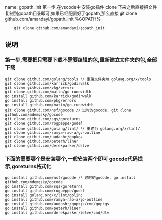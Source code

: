 
name: gopath_init
第一步,在vscode中,安装go插件
clone 下来之后直接把文件复制到gopath目录即可,如果已经配置好了gopath,那么直接 git clone github.com/amandayi/gopath_init %GOPATH%
```go
    git clone github.com/amandayi/gopath_init
```


## 说明

###  第一步,需要把只需要下载不需要编辑的包,重新建立文件夹的包,全部下载
```
git clone github.com/golang/tools // 重建文件夹为 golang.org/x/tools
git clone github.com/karrick/godirwalk
git clone github.com/pkg/errors
git clone github.com/mattn/go-runewidth
go install github.com/karrick/godirwalk
go install github.com/pkg/errors
go install github.com/mattn/go-runewidth
git clone github.com/nsf/gocode // 过时的gocode, git clone github.com/mdempsky/gocode
git clone github.com/sqs/goreturns 
git clone github.com/rogpeppe/godef
git clone github.com/golang/lint/ // 重建为 golang.org/x/lint/
git clone github.com/ramya-rao-a/go-outline
git clone github.com/uudashr/gopkgs
git clone github.com/peterh/liner
git clone github.com/derekparker/delve
```
### 下面的需要哪个是安装哪个,一般安装两个即可 gocode代码提示,goreturns格式化 
```
go install github.com/nsf/gocode // 过时的gocode, go install github.com/mdempsky/gocode
go install github.com/sqs/goreturns 
go install github.com/rogpeppe/godef
go install golang.org/x/lint/golint
go install github.com/ramya-rao-a/go-outline
go install github.com/uudashr/gopkgs/cmd/gopkgs
go install github.com/peterh/liner
go install github.com/derekparker/delve/cmd/dlv
```
